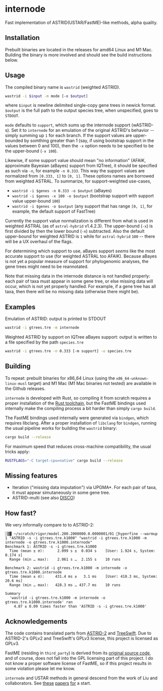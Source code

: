 internode
==================

Fast implementation of ASTRID(USTAR/FastME)-like methods, alpha quality.

## Installation

Prebuilt binaries are located in the releases for amd64 Linux and M1 Mac. Building the binary is more involved and should
see the build instructions below.

## Usage

The compiled binary name is `wastrid` (weighted ASTRID).

```bash
wastrid -i $input -m mode [-o $output]
```

where `$input` is newline delimited single-copy gene trees in
newick format. `$output` is the full path to the output species
tree, when unspecified, goes to `STDOUT`.

`mode` defaults to `support`, which sums up the internode support (wASTRID-s). 
Set it to `internode` for an emulation of the original ASTRID's behavior -- simply summing up `1` for each branch. If the support values are upper-bounded by somthing greater than 1 (say, if using bootstrap support in the values between 0 and 100), then the `-x` option needs to be specified to be the upper-bound (`-x 100`).

Likewise, if some support value should mean "no information" (AFAIK, approximate Bayesian (aBayes) support from IQTree),
it should be specified as such via `-n`, for example `-n 0.333`. This way the support values are normalized from `[0.333, 1]` to `[0, 1]`. These options names are borrowed from weighted ASTRAL. To summarize, for support-weighted use-cases,

 - `wastrid -i $genes -n 0.333 -o $output` (aBayes)
 - `wastrid -i $genes -x 100 -o $output` (bootstrap support with support value upper-bound `100`)
 - `wastrid -i $genes -o $output` (any support that  has range `[0, 1]`, for example, the default support of FastTree)

Currently the support value normalization is different from what is used in weighted ASTRAL (as of `astral-hybrid` v1.4.2.3). The upper-bound (`-x`) is first divided by then the lower bound (`-n`) subtracted. Also the default upper-bound for weighted ASTRID is `1` while for `astral-hybrid` `100` -- there will be a UX overhaul of the flags.

For determining which support to use, aBayes support *seems* like the most accurate support to use (for weighted ASTRAL too AFAIK).
Because aBayes is not yet a popular measure of support for phylogenomic analyses, the gene trees might need to be reannotated.

Note that missing data in the internode distance is not handled properly: each pair of taxa must appear in some gene tree, or else missing data will occur, which is not yet properly handled. For example,
if a gene tree has all taxa, then there will be no missing data (otherwise there might be).

## Examples

Emulation of ASTRID: output is printed to STDOUT

```bash
wastrid -i gtrees.tre -m internode
```

Weighted ASTRID by support on IQTree aBayes support: output is written to a file
specified by the path `species.tre`

```bash
wastrid -i gtrees.tre -n 0.333 [-m support] -o species.tre
```

## Building

To repeat: prebuilt binaries for x86_64 Linux (using the `x86_64-unknown-linux-musl` target) and M1 Mac (M1 Mac binaries not tested) are available in the Github releases.

`internode` is developed with Rust, so compiling it from scratch requires a proper installation of the [Rust toolchain](https://www.rust-lang.org/learn/get-started), but the FastME bindings used internally make the compiling process a bit harder than simply `cargo build`.

The FastME bindings used internally were generated via `bindgen`, which
requires libclang. After a proper installation of `libclang` for `bindgen`, running the usual pipeline works for building the `wastrid` binary:

```bash
cargo build --release
```

For maximum speed that reduces cross-machine compatibility, the usual tricks apply:

```bash
RUSTFLAGS="-C target-cpu=native" cargo build --release
```

## Missing features

 - Iteration ("missing data imputation") via UPGMA*. For each pair of taxa, it must appear simutaneously in some gene tree.
 - ASTRID-multi (see also [DISCO](https://github.com/JSdoubleL/DISCO))

## How fast?

We very informally compare to to ASTRID-2:

```
░▒▓ ~/scratch/rigor/model.200.2000000.0.0000001/01 hyperfine --warmup 1 "ASTRID -s -i gtrees.tre.k1000" "wastrid -i gtrees.tre.k1000 -m internode -o gtrees.tre.k1000.internode"
Benchmark 1: ASTRID -s -i gtrees.tre.k1000
  Time (mean ± σ):      2.099 s ±  0.034 s    [User: 1.924 s, System: 0.174 s]
  Range (min … max):    2.061 s …  2.155 s    10 runs

Benchmark 2: wastrid -i gtrees.tre.k1000 -m internode -o gtrees.tre.k1000.internode
  Time (mean ± σ):     431.4 ms ±   3.1 ms    [User: 410.3 ms, System: 20.6 ms]
  Range (min … max):   428.3 ms … 437.7 ms    10 runs

Summary
  'wastrid -i gtrees.tre.k1000 -m internode -o gtrees.tre.k1000.internode' ran
    4.87 ± 0.09 times faster than 'ASTRID -s -i gtrees.tre.k1000'
```

## Acknowledgements

The code contains translated parts from [ASTRID-2](https://github.com/pranjalv123/ASTRID) and [TreeSwift](https://github.com/niemasd/TreeSwift). Due to ASTRID-2's GPLv2 and TreeSwift's GPLv3 license, this project is licensed as GPLv3.

FastME (residing in `third_party`) is derived from its
[original source code](https://gite.lirmm.fr/atgc/FastME/), and
of course, does not fall into the GPL licensing part of this project. I do not know a proper software license of FastME, so if this project
results in some violation please let me know.

`internode` and USTAR methods in general descend from the work of Liu and
collaborators. See [these](https://doi.org/10.1093/sysbio/syr027) [papers](https://doi.org/10.1186/1471-2164-16-S10-S3) [for](https://doi.org/10.1109/TCBB.2016.2604812) a start.